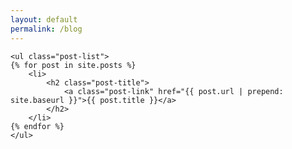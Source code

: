 ```yaml
---
layout: default
permalink: /blog
---
```


<div class="blog archive">

    <ul class="post-list">
    {% for post in site.posts %}
        <li>
            <h2 class="post-title">
                <a class="post-link" href="{{ post.url | prepend: site.baseurl }}">{{ post.title }}</a>
            </h2>
        </li>
    {% endfor %}
    </ul>

</div>
